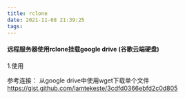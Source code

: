 ```yaml
---
title: rclone
date: 2021-11-08 21:39:25
tags:
---
```


#### 远程服务器使用rclone挂载google drive (谷歌云端硬盘)

1.使用


参考连接：
从google drive中使用wget下载单个文件
https://gist.github.com/iamtekeste/3cdfd0366ebfd2c0d805